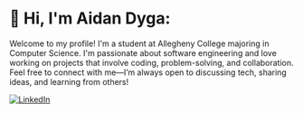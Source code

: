 # 👋 Hi, I'm Aidan Dyga:

Welcome to my profile! I'm a student at Allegheny College majoring in Computer Science. I'm passionate about software engineering and love working on projects that involve coding, problem-solving, and collaboration. Feel free to connect with me—I’m always open to discussing tech, sharing ideas, and learning from others!

[![LinkedIn](https://img.shields.io/badge/LinkedIn-%230077B5.svg?logo=linkedin&logoColor=white)](https://linkedin.com/in/aidandyga) 

<!-- Proudly created with GPRM ( https://gprm.itsvg.in ) -->
